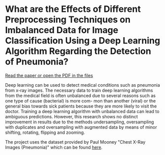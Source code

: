 # What are the Effects of Different Preprocessing Techniques on Imbalanced Data for Image Classification Using a Deep Learning Algorithm Regarding the Detection of Pneumonia?

[Read the paper or open the PDF in the files](https://github.com/bennsamuel/Pneumonia-Project/blob/master/Pneunomia_Project_Paper.pdf)

Deep learning can be used to detect medical conditions such as pneumonia from x-ray images. The necessary data to train deep learning algorithms from the medical field is often unbalanced due to several reasons such as one type of cause (bacterial) is more com- mon than another (viral) or the general bias towards sick patients because they are more likely to visit the doctor. Training a deep learning algorithm with unbalanced data can lead to ambiguous predictions.
However, this research shows no distinct improvement in results due to the methods undersampling, oversampling with duplicates and oversampling with augmented data by means of minor shifting, rotating, flipping and zooming.

The project uses the dataset provided by Paul Mooney "Chest X-Ray Images (Pneumonia)" which can be found [here](https://www.kaggle.com/paultimothymooney/chest-xray-pneumonia).
